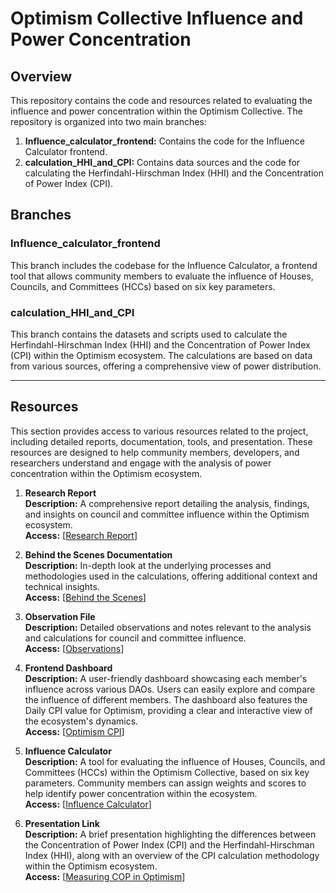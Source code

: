 # Optimism Collective Influence and Power Concentration

## Overview

This repository contains the code and resources related to evaluating the influence and power concentration within the Optimism Collective. The repository is organized into two main branches:

1. **Influence_calculator_frontend:** Contains the code for the Influence Calculator frontend.
2. **calculation_HHI_and_CPI:** Contains data sources and the code for calculating the Herfindahl-Hirschman Index (HHI) and the Concentration of Power Index (CPI).

## Branches

### Influence_calculator_frontend
This branch includes the codebase for the Influence Calculator, a frontend tool that allows community members to evaluate the influence of Houses, Councils, and Committees (HCCs) based on six key parameters.

### calculation_HHI_and_CPI
This branch contains the datasets and scripts used to calculate the Herfindahl-Hirschman Index (HHI) and the Concentration of Power Index (CPI) within the Optimism ecosystem. The calculations are based on data from various sources, offering a comprehensive view of power distribution.

---

## Resources

This section provides access to various resources related to the project, including detailed reports, documentation, tools, and presentation. These resources are designed to help community members, developers, and researchers understand and engage with the analysis of power concentration within the Optimism ecosystem.

1. **Research Report**  
   **Description:** A comprehensive report detailing the analysis, findings, and insights on council and committee influence within the Optimism ecosystem.  
   **Access:** [[Research Report](https://coffee-cheap-marten-178.mypinata.cloud/ipfs/QmYnABHD35hg8yRQKTrxbJgJCwogeAdtEsgaVBLRKLy9gc)]

2. **Behind the Scenes Documentation**  
   **Description:** In-depth look at the underlying processes and methodologies used in the calculations, offering additional context and technical insights.  
   **Access:** [[Behind the Scenes](https://docs.google.com/document/d/16dKJOd84x4eJkFe_ch8kWImylfVdYOhH9SS-ahYWHYA/edit?usp=sharing)]

3. **Observation File**  
   **Description:** Detailed observations and notes relevant to the analysis and calculations for council and committee influence.  
   **Access:** [[Observations](https://docs.google.com/document/d/1BwiWLmY01IGLkDs1M6hB264NCcMYAGF7i0Z1X2C9unM/edit#heading=h.sds9zytjunq6)]

4. **Frontend Dashboard**  
   **Description:** A user-friendly dashboard showcasing each member's influence across various DAOs. Users can easily explore and compare the influence of different members. The dashboard also features the Daily CPI value for Optimism, providing a clear and interactive view of the ecosystem's dynamics.  
   **Access:** [[Optimism CPI](https://cpi-one.vercel.app/)]

5. **Influence Calculator**  
   **Description:** A tool for evaluating the influence of Houses, Councils, and Committees (HCCs) within the Optimism Collective, based on six key parameters. Community members can assign weights and scores to help identify power concentration within the ecosystem.  
   **Access:** [[Influence Calculator](https://optimism-cop-analyzer.vercel.app/)]

6. **Presentation Link**  
   **Description:** A brief presentation highlighting the differences between the Concentration of Power Index (CPI) and the Herfindahl-Hirschman Index (HHI), along with an overview of the CPI calculation methodology within the Optimism ecosystem.  
   **Access:** [[Measuring COP in Optimism](https://coffee-cheap-marten-178.mypinata.cloud/ipfs/QmQpBFvNURzhYcngCsM11KxzLTuyQV6RbLHc94R3tx7M8w)]
